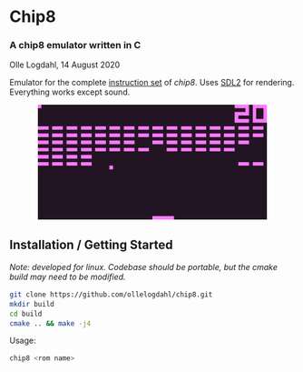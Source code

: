 # Chip8
### A chip8 emulator written in C
Olle Logdahl, 14 August 2020

Emulator for the complete [instruction set](http://devernay.free.fr/hacks/chip8/C8TECH10.HTM) of *chip8*. Uses [SDL2](https://www.libsdl.org/download-2.0.php) for rendering. Everything works except sound.

<p align="center">
<img width="80%" src="https://github.com/ollelogdahl/chip8/blob/master/media/tests.png">
</p> 
 
## Installation / Getting Started
*Note: developed for linux. Codebase should be portable, but the cmake build may need to be modified.*
```bash
git clone https://github.com/ollelogdahl/chip8.git
mkdir build
cd build
cmake .. && make -j4
```
Usage:
```bash
chip8 <rom name>
```
